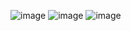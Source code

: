 ![image](https://user-images.githubusercontent.com/77534783/119240465-a438d100-bb8a-11eb-8383-b09699b36e0b.png)
![image](https://user-images.githubusercontent.com/77534783/119240540-245f3680-bb8b-11eb-868f-bb685ebaf309.png)
![image](https://user-images.githubusercontent.com/77534783/119240479-b6b30a80-bb8a-11eb-9dd8-baac03f8f9eb.png)
